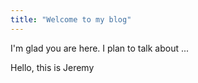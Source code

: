 ```yaml
---
title: "Welcome to my blog"
---
```


I'm glad you are here. I plan to talk about ...


Hello, this is Jeremy
